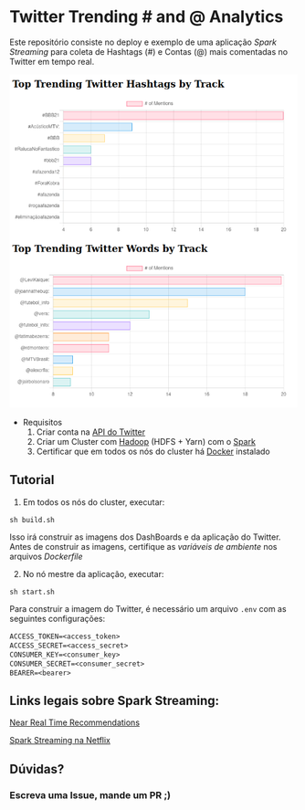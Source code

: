 # Twitter Trending # and @ Analytics

Este repositório consiste no deploy e exemplo de uma aplicação _Spark Streaming_ para coleta
de Hashtags (#) e Contas (@) mais comentadas no Twitter em tempo real.

![Exemplo da Aplicação](./imagens/image.png)

* Requisitos
    1. Criar conta na [API do Twitter](https://developer.twitter.com/) 
    2. Criar um Cluster com [Hadoop](https://hadoop.apache.org/) (HDFS + Yarn) com o [Spark](https://spark.apache.org/)
    3. Certificar que em todos os nós do cluster há [Docker](https://www.docker.com/) instalado


## Tutorial

1. Em todos os nós do cluster, executar:
```shell
sh build.sh
```
Isso irá construir as imagens dos DashBoards e da aplicação do Twitter. 
Antes de construir as imagens, certifique as *variáveis de ambiente* nos arquivos _Dockerfile_



2. No nó mestre da aplicação, executar:
```shell
sh start.sh
```
Para construir a imagem do Twitter, é necessário um arquivo `.env` com as seguintes configurações:
```shell
ACCESS_TOKEN=<access_token>
ACCESS_SECRET=<access_secret>
CONSUMER_KEY=<consumer_key>
CONSUMER_SECRET=<consumer_secret>
BEARER=<bearer>
```

## Links legais sobre Spark Streaming:
[Near Real Time Recommendations](https://databricks.com/session/near-real-time-netflix-recommendations-using-apache-spark-streaming) 

[Spark Streaming na Netflix](https://sparkhub.databricks.com/video/spark-and-spark-streaming-at-netflix/)

## Dúvidas?
### Escreva uma Issue, mande um PR ;)